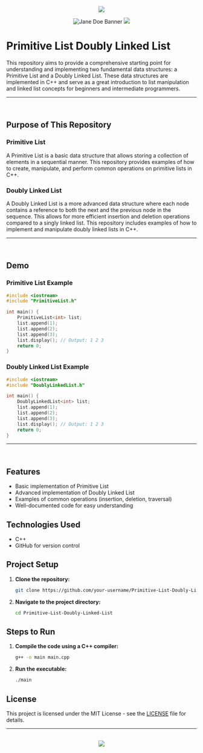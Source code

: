 <div align=center>

<img src="https://capsule-render.vercel.app/api?type=waving&height=100&color=100:FF0000,20:F0F0F0&section=footer&reversal=false&textBg=false&fontAlignY=50&descAlign=48&descAlignY=59"/>

![Jane Doe Banner](https://github.com/user-attachments/assets/6dce4a9a-c124-413d-816b-a0ea878a6cd9)
<img src="https://capsule-render.vercel.app/api?type=waving&height=100&color=20:FF0000,100:F0F0F0&section=header&reversal=false&textBg=false&fontAlignY=50&descAlign=48&descAlignY=59"/>

</div>

# Primitive List Doubly Linked List

This repository aims to provide a comprehensive starting point for understanding and implementing two fundamental data structures: a Primitive List and a Doubly Linked List. These data structures are implemented in C++ and serve as a great introduction to list manipulation and linked list concepts for beginners and intermediate programmers.

<hr><br>

## Purpose of This Repository

### Primitive List

A Primitive List is a basic data structure that allows storing a collection of elements in a sequential manner. This repository provides examples of how to create, manipulate, and perform common operations on primitive lists in C++.

### Doubly Linked List

A Doubly Linked List is a more advanced data structure where each node contains a reference to both the next and the previous node in the sequence. This allows for more efficient insertion and deletion operations compared to a singly linked list. This repository includes examples of how to implement and manipulate doubly linked lists in C++.

<hr><br>

## Demo

### Primitive List Example

```cpp
#include <iostream>
#include "PrimitiveList.h"

int main() {
    PrimitiveList<int> list;
    list.append(1);
    list.append(2);
    list.append(3);
    list.display(); // Output: 1 2 3
    return 0;
}
```

### Doubly Linked List Example

```cpp
#include <iostream>
#include "DoublyLinkedList.h"

int main() {
    DoublyLinkedList<int> list;
    list.append(1);
    list.append(2);
    list.append(3);
    list.display(); // Output: 1 2 3
    return 0;
}
```

<hr><br>

## Features

- Basic implementation of Primitive List
- Advanced implementation of Doubly Linked List
- Examples of common operations (insertion, deletion, traversal)
- Well-documented code for easy understanding

## Technologies Used

- C++
- GitHub for version control

## Project Setup

1. **Clone the repository:**
   ```bash
   git clone https://github.com/your-username/Primitive-List-Doubly-Linked-List.git
   ```
2. **Navigate to the project directory:**
   ```bash
   cd Primitive-List-Doubly-Linked-List
   ```

## Steps to Run

1. **Compile the code using a C++ compiler:**
   ```bash
   g++ -o main main.cpp
   ```
2. **Run the executable:**
   ```bash
   ./main
   ```

## License

This project is licensed under the MIT License - see the [LICENSE](LICENSE) file for details.

<hr><br>

<div align="center">
  <a href="https://www.instagram.com/guanshiyin_/">
     <img src="https://capsule-render.vercel.app/api?type=waving&height=200&color=100:FF0000,20:F0F0F0&section=footer&reversal=false&textBg=false&fontAlignY=50&descAlign=48&descAlignY=59"/>
  </a>
</div>
